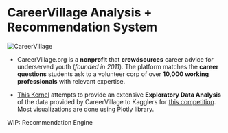 # CareerVillage Analysis + Recommendation System

![CareerVillage](https://d1qb2nb5cznatu.cloudfront.net/startups/i/268652-4a6237df3aace773e5b27615b67ec290-medium_jpg.jpg?buster=1493150813)


* CareerVillage.org is a **nonprofit** that **crowdsources** career advice for underserved youth (*founded in 2011*). The platform matches the **career questions** students ask to a volunteer corp of over **10,000 working professionals** with relevant expertise.

* [This Kernel](https://www.kaggle.com/hamzael1/careervillage-extensive-eda-with-plotly) attempts to provide an extensive **Exploratory Data Analysis** of the data provided by CareerVillage to Kagglers for [this competition](https://www.kaggle.com/c/data-science-for-good-careervillage). Most visualizations are done using Plotly library.

WIP: Recommendation Engine

